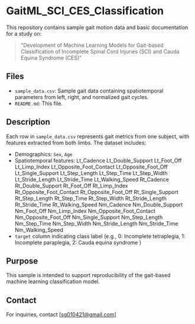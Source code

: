 # GaitML_SCI_CES_Classification

This repository contains sample gait motion data and basic documentation for a study on:

> "Development of Machine Learning Models for Gait-based Classification of Incomplete Spinal Cord Injuries (SCI) and Cauda Equina Syndrome (CES)"

## Files

- `sample_data.csv`: Sample gait data containing spatiotemporal parameters from left, right, and normalized gait cycles.
- `README.md`: This file.

## Description

Each row in `sample_data.csv` represents gait metrics from one subject, with features extracted from both limbs. The dataset includes:

- Demographics: `Sex`, `Age`
- Spatiotemporal features: Lt_Cadence	Lt_Double_Support	Lt_Foot_Off	Lt_Limp_Index	Lt_Opposite_Foot_Contact	Lt_Opposite_Foot_Off	Lt_Single_Support	Lt_Step_Length	Lt_Step_Time	Lt_Step_Width	Lt_Stride_Length	Lt_Stride_Time	Lt_Walking_Speed	Rt_Cadence	Rt_Double_Support	Rt_Foot_Off	Rt_Limp_Index	Rt_Opposite_Foot_Contact	Rt_Opposite_Foot_Off	Rt_Single_Support	Rt_Step_Length	Rt_Step_Time	Rt_Step_Width	Rt_Stride_Length	Rt_Stride_Time	Rt_Walking_Speed	Nm_Cadence	Nm_Double_Support	Nm_Foot_Off	Nm_Limp_Index	Nm_Opposite_Foot_Contact	Nm_Opposite_Foot_Off	Nm_Single_Support	Nm_Step_Length	Nm_Step_Time	Nm_Step_Width	Nm_Stride_Length	Nm_Stride_Time	Nm_Walking_Speed
- `target` column indicating class label (e.g., 0: Incomplete tetraplegia, 1: Incomplete paraplegia, 2: Cauda equina syndrome )

## Purpose

This sample is intended to support reproducibility of the gait-based machine learning classification model.

## Contact

For inquiries, contact [sg010421@gmail.com]
